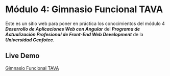 # Módulo 4: Gimnasio Funcional TAVA

Este es un sitio web para poner en práctica los conocimientos del módulo 4 ***Desarrollo de Aplicaciones Web con Angular*** del ***Programa de Actualización Profesional de Front-End Web Development*** de la ***Universidad Cenfotec***.

## Live Demo

[Gimnasio Funcional TAVA](https://frosty-bhabha-8d6c56.netlify.app/)
